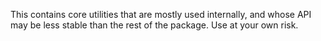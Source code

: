 This contains core utilities that are mostly used internally, and
whose API may be less stable than the rest of the package.
Use at your own risk.
